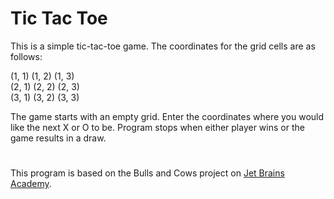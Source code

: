 # Tic Tac Toe

This is a simple tic-tac-toe game. The coordinates for the grid cells are as follows:

(1, 1) (1, 2) (1, 3) <br />
(2, 1) (2, 2) (2, 3) <br />
(3, 1) (3, 2) (3, 3)

The game starts with an empty grid. Enter the coordinates where you would like the next X or O to be.
Program stops when either player wins or the game results in a draw.

#

This program is based on the Bulls and Cows project on [Jet Brains Academy](https://hyperskill.org).
